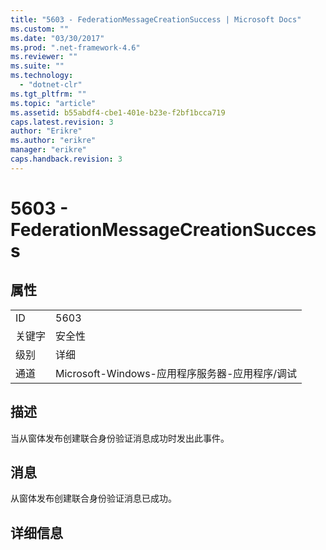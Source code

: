 ```yaml
---
title: "5603 - FederationMessageCreationSuccess | Microsoft Docs"
ms.custom: ""
ms.date: "03/30/2017"
ms.prod: ".net-framework-4.6"
ms.reviewer: ""
ms.suite: ""
ms.technology: 
  - "dotnet-clr"
ms.tgt_pltfrm: ""
ms.topic: "article"
ms.assetid: b55abdf4-cbe1-401e-b23e-f2bf1bcca719
caps.latest.revision: 3
author: "Erikre"
ms.author: "erikre"
manager: "erikre"
caps.handback.revision: 3
---
```

# 5603 - FederationMessageCreationSuccess
## 属性  
  
|||  
|-|-|  
|ID|5603|  
|关键字|安全性|  
|级别|详细|  
|通道|Microsoft\-Windows\-应用程序服务器\-应用程序\/调试|  
  
## 描述  
 当从窗体发布创建联合身份验证消息成功时发出此事件。  
  
## 消息  
 从窗体发布创建联合身份验证消息已成功。  
  
## 详细信息